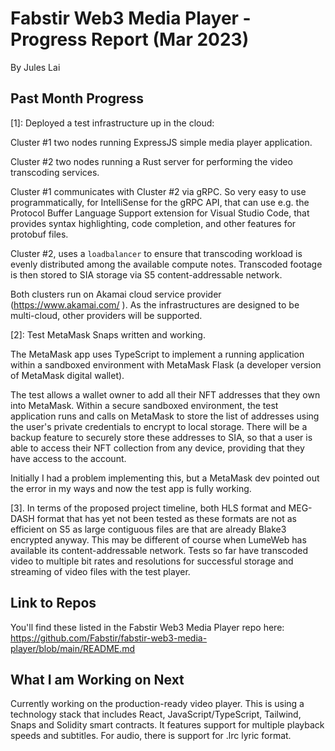 
# Fabstir Web3 Media Player - Progress Report (Mar 2023)
By Jules Lai

## Past Month Progress

[1]: Deployed a test infrastructure up in the cloud:

Cluster #1 two nodes running ExpressJS simple media player application.

Cluster #2 two nodes running a Rust server for performing the video transcoding services.

Cluster #1 communicates with Cluster #2 via gRPC. So very easy to use programmatically, for IntelliSense for the gRPC API, that can use e.g. the Protocol Buffer Language Support extension for Visual Studio Code, that provides syntax highlighting, code completion, and other features for protobuf files.

Cluster #2, uses a `loadbalancer` to ensure that transcoding workload is evenly distributed among the available compute notes. Transcoded footage is then stored to SIA storage via S5 content-addressable network.

Both clusters run on Akamai cloud service provider (https://www.akamai.com/ ). As the infrastructures are designed to be multi-cloud, other providers will be supported.

[2]: Test MetaMask Snaps written and working.

The MetaMask app uses TypeScript to implement a running application within a sandboxed environment with MetaMask Flask (a developer version of MetaMask digital wallet).

The test allows a wallet owner to add all their NFT addresses that they own into MetaMask. Within a secure sandboxed environment, the test application runs and calls on MetaMask to store the list of addresses using the user's private credentials to encrypt to local storage. There will be a backup feature to securely store these addresses to SIA, so that a user is able to access their NFT collection from any device, providing that they have access to the account.

Initially I had a problem implementing this, but a MetaMask dev pointed out the error in my ways and now the test app is fully working.

[3]. In terms of the proposed project timeline, both HLS format and MEG-DASH format that has yet not been tested as these formats are not as efficient on S5 as large contiguous files are that are already Blake3 encrypted anyway. This may be different of course when LumeWeb has available its content-addressable network. Tests so far have transcoded video to multiple bit rates and resolutions for successful storage and streaming of video files with the test player.

## Link to Repos

You'll find these listed in the Fabstir Web3 Media Player repo here: https://github.com/Fabstir/fabstir-web3-media-player/blob/main/README.md

## What I am Working on Next

Currently working on the production-ready video player. This is using a technology stack that includes React, JavaScript/TypeScript, Tailwind, Snaps and Solidity smart contracts. It features support for multiple playback speeds and subtitles. For audio, there is support for .lrc lyric format.
